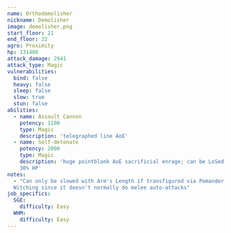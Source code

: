 ```yaml
---
name: Orthodemolisher
nickname: Demolisher
image: demolisher.png
start_floor: 21
end_floor: 22
agro: Proximity
hp: 131480
attack_damage: 2941
attack_type: Magic
vulnerabilities:
  bind: false
  heavy: false
  sleep: false
  slow: true
  stun: false
abilities:
  - name: Assault Cannon
    potency: 1100
    type: Magic
    description: 'telegraphed line AoE'
  - name: Self-detonate
    potency: 2000
    type: Magic
    description: 'huge pointblank AoE sacrificial enrage; can be LoSed. Used at
    30% HP'
notes:
  - "Can only be slowed with Arm's Length if transfigured via Pomander of
  Witching since it doesn't normally do melee auto-attacks"
job_specifics:
  SGE:
    difficulty: Easy
  WHM:
    difficulty: Easy
---
```

